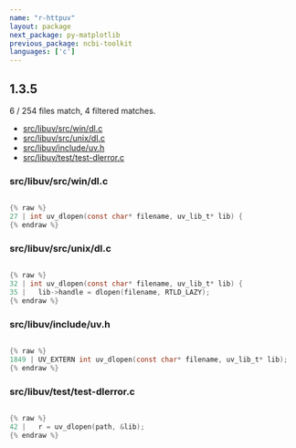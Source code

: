```yaml
---
name: "r-httpuv"
layout: package
next_package: py-matplotlib
previous_package: ncbi-toolkit
languages: ['c']
---
```

## 1.3.5
6 / 254 files match, 4 filtered matches.

 - [src/libuv/src/win/dl.c](#srclibuvsrcwindlc)
 - [src/libuv/src/unix/dl.c](#srclibuvsrcunixdlc)
 - [src/libuv/include/uv.h](#srclibuvincludeuvh)
 - [src/libuv/test/test-dlerror.c](#srclibuvtesttest-dlerrorc)

### src/libuv/src/win/dl.c

```c

{% raw %}
27 | int uv_dlopen(const char* filename, uv_lib_t* lib) {
{% endraw %}

```
### src/libuv/src/unix/dl.c

```c

{% raw %}
32 | int uv_dlopen(const char* filename, uv_lib_t* lib) {
35 |   lib->handle = dlopen(filename, RTLD_LAZY);
{% endraw %}

```
### src/libuv/include/uv.h

```c

{% raw %}
1849 | UV_EXTERN int uv_dlopen(const char* filename, uv_lib_t* lib);
{% endraw %}

```
### src/libuv/test/test-dlerror.c

```c

{% raw %}
42 |   r = uv_dlopen(path, &lib);
{% endraw %}

```